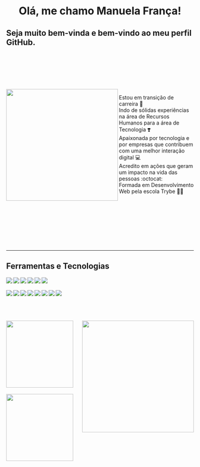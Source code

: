 <div align='center'>
<h1>Olá, me chamo Manuela França!</h1>
</div>


## Seja muito bem-vinda e bem-vindo ao meu perfil GitHub.
<br>

<div>
<p align="left">
<a href="mailto:manuelaalves26@gmail.com" target="blank"><img align="center" src="https://img.shields.io/badge/Gmail-FFC0CB?style=for-the-badge&logo=gmail" alt=""/></a>
<a href="https://www.linkedin.com/in/manuelafranca" target="blank"><img align="center" src="https://img.shields.io/badge/LinkedIn-FFC0CB?style=for-the-badge&logo=linkedin&logoColor=0E76A8" alt=""/></a>
</p>
</div>
<br>
<br>

<img align='left' src="https://user-images.githubusercontent.com/95245210/215222803-6085af9c-7436-4cbe-97bd-e3d461ed5054.png" height="300">

Estou em transição de carreira :construction:<br>
Indo de sólidas experiências na área de Recursos Humanos para a área de Tecnologia :heavy_heart_exclamation:<br>
Apaixonada por tecnologia e por empresas que contribuem com uma melhor interação digital :computer:<br>
Acredito em ações que geram um impacto na vida das pessoas :octocat:<br>
Formada em Desenvolvimento Web pela escola Trybe :woman_student:<br>
<br>
<br>
<br>
<br>
<br>
<br>
<br>
<br>

***
## Ferramentas e Tecnologias
<img align='left' src="https://img.shields.io/badge/JavaScript-323330?style=for-the-badge&logo=javascript&logoColor=F7DF1E" style='max-width: 100%;'/>   <img align='left' src="https://img.shields.io/badge/CSS3-1572B6?style=for-the-badge&logo=css3&logoColor=white" style='max-width: 100%;'/>   <img align='left' src="https://img.shields.io/badge/HTML5-E34F26?style=for-the-badge&logo=html5&logoColor=white" style='max-width: 100%;'/>   <img align='left' src="https://img.shields.io/badge/React-20232A?style=for-the-badge&logo=react&logoColor=61DAFB" style='max-width: 100%;'/>   <img align='left' src="https://img.shields.io/badge/TypeScript-007ACC?style=for-the-badge&logo=typescript&logoColor=white" style='max-width: 100%;'/>   <img align='left' src="https://img.shields.io/badge/ts--node-3178C6?style=for-the-badge&logo=ts-node&logoColor=white" style='max-width: 100%;'/><br>
<br>
<img align='left' src="https://img.shields.io/badge/Node.js-339933?style=for-the-badge&logo=nodedotjs&logoColor=white" style='max-width: 100%;'/>   <img align='left' src="https://img.shields.io/badge/npm-CB3837?style=for-the-badge&logo=npm&logoColor=white" style='max-width: 100%;'/>
<img align='left' src="https://img.shields.io/badge/Docker-2CA5E0?style=for-the-badge&logo=docker&logoColor=white" style='max-width: 100%;'/>
<img align='left' src="https://img.shields.io/badge/MySQL-005C84?style=for-the-badge&logo=mysql&logoColor=white" style='max-width: 100%;'/>   <img align='left' src="https://img.shields.io/badge/Solid%20JS-2C4F7C?style=for-the-badge&logo=solid&logoColor=white" style='max-width: 100%;'/>   <img align='left' src="https://img.shields.io/badge/Linux-FCC624?style=for-the-badge&logo=linux&logoColor=black" style='max-width: 100%;'/>   <img align='left' src="https://img.shields.io/badge/Python-000?style=for-the-badge&logo=python" style='max-width: 100%;'/>
<img align='left' src="https://img.shields.io/badge/MongoDb-000?style=for-the-badge&logo=mongodb" style='max-width: 100%;'/>
<br>
<br>
<br>
<br>
<div><img align='right' src="https://user-images.githubusercontent.com/95245210/215235348-9f68362e-ab7f-4cf6-a9a3-cce5f568087f.png" height="300">
<a href="https://github.com/ManuelaFran">
<img height="180em" src="https://github-readme-stats-sigma-five.vercel.app/api/top-langs/?username=ManuelaFran&layout=compact&langs_count=7&theme=transparent&text_color=000000"/>
<br>
<br>
<div>
<a href="https://github.com/ManuelaFran">
<img height="180em" src="https://github-readme-stats-sigma-five.vercel.app/api?username=ManuelaFran&show_icons=true&theme=transparent&text_color=000000&include_all_commits=true&count_private=true"/>
</div>
